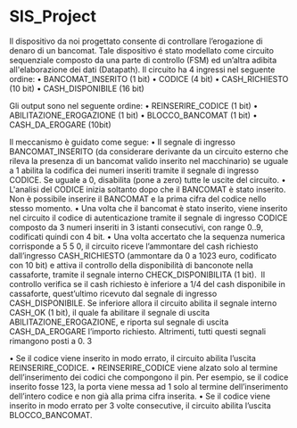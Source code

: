 # SIS_Project

Il dispositivo da noi progettato consente di controllare l’erogazione di denaro di un bancomat. Tale dispositivo é stato modellato come circuito sequenziale composto da una parte di controllo (FSM) ed un’altra adibita all'elaborazione dei dati (Datapath).
Il circuito ha 4 ingressi nel seguente ordine:
• BANCOMAT_INSERITO (1 bit) • CODICE (4 bit)
• CASH_RICHIESTO (10 bit)
• CASH_DISPONIBILE (16 bit)

Gli output sono nel seguente ordine:
• REINSERIRE_CODICE (1 bit)
• ABILITAZIONE_EROGAZIONE (1 bit)
• BLOCCO_BANCOMAT (1 bit)
• CASH_DA_EROGARE (10bit)

Il meccanismo è guidato come segue:
• Il segnale di ingresso BANCOMAT_INSERITO (da considerare derivante da un circuito esterno che rileva la presenza di un bancomat valido inserito nel macchinario) se uguale a 1 abilita la codifica dei numeri inseriti tramite il segnale di ingresso CODICE. Se uguale a 0, disabilita (pone a zero) tutte le uscite del circuito.
• L'analisi del CODICE inizia soltanto dopo che il BANCOMAT è stato inserito. Non è possibile inserire il BANCOMAT e la prima cifra del codice nello stesso momento.
• Una volta che il bancomat è stato inserito, viene inserito nel circuito il codice di autenticazione tramite il segnale di ingresso CODICE composto da 3 numeri inseriti in 3 istanti consecutivi, con range 0..9, codificati quindi con 4 bit.
• Una volta accertato che la sequenza numerica corrisponde a 5 5 0, il circuito riceve l’ammontare del cash richiesto dall’ingresso CASH_RICHIESTO (ammontare da 0 a 1023 euro, codificato con 10 bit) e attiva il controllo della disponibilità di banconote nella cassaforte, tramite il segnale interno CHECK_DISPONIBILITA (1 bit). 
Il controllo verifica se il cash richiesto è inferiore a 1/4 del cash disponibile in cassaforte, quest’ultimo ricevuto dal segnale di ingresso CASH_DISPONIBILE. Se inferiore allora il circuito abilita il segnale interno CASH_OK (1 bit), il quale fa abilitare il segnale di uscita ABILITAZIONE_EROGAZIONE, e riporta sul segnale di uscita CASH_DA_EROGARE l’importo richiesto. Altrimenti, tutti questi segnali rimangono posti a 0.
3

• Se il codice viene inserito in modo errato, il circuito abilita l’uscita REINSERIRE_CODICE.
• REINSERIRE_CODICE viene alzato solo al termine dell’inserimento dei codici che compongono il pin. Per esempio, se il codice inserito fosse 123, la porta viene messa ad 1 solo al termine dell’inserimento dell’intero codice e non già alla prima cifra inserita.
• Se il codice viene inserito in modo errato per 3 volte consecutive, il circuito abilita l’uscita BLOCCO_BANCOMAT.
